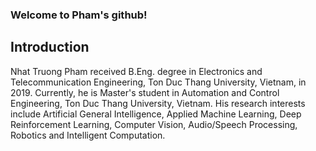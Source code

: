 <!--
### Hi there 👋
-->
### Welcome to Pham's github! 

## Introduction
Nhat Truong Pham received B.Eng. degree in Electronics and Telecommunication Engineering, Ton Duc Thang University, Vietnam, in 2019. Currently, he is Master's student in Automation and Control Engineering, Ton Duc Thang University, Vietnam. His research interests include Artificial General Intelligence, Applied Machine Learning, Deep Reinforcement Learning, Computer Vision, Audio/Speech Processing, Robotics and Intelligent Computation.

<!--
**truongskyo/truongskyo** is a ✨ _special_ ✨ repository because its `README.md` (this file) appears on your GitHub profile.

Here are some ideas to get you started:

- 🔭 I’m currently working on ...
- 🌱 I’m currently learning ...
- 👯 I’m looking to collaborate on ...
- 🤔 I’m looking for help with ...
- 💬 Ask me about ...
- 📫 How to reach me: ...
- 😄 Pronouns: ...
- ⚡ Fun fact: ...
-->
